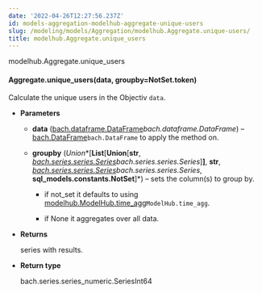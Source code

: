 ```yaml
---
date: '2022-04-26T12:27:56.237Z'
id: models-aggregation-modelhub-aggregate-unique-users
slug: /modeling/models/Aggregation/modelhub.Aggregate.unique-users/
title: modelhub.Aggregate.unique_users
---
```


modelhub.Aggregate.unique_users


#### Aggregate.unique_users(data, groupby=NotSet.token)
Calculate the unique users in the Objectiv `data`.


* **Parameters**

    
    * **data** ([bach.dataframe.DataFrame](#bach.DataFrame)*bach.dataframe.DataFrame*) – [bach.DataFrame](#bach.DataFrame)`bach.DataFrame` to apply the method on.


    * **groupby** (*Union**[**List**[**Union**[**str**, *[bach.series.series.Series](#bach.Series)*bach.series.series.Series**]**]**, **str**, *[bach.series.series.Series](#bach.Series)*bach.series.series.Series**, **sql_models.constants.NotSet**]*) – sets the column(s) to group by.


        * if not_set it defaults to using [modelhub.ModelHub.time_agg](#modelhub.ModelHub.time_agg)`ModelHub.time_agg`.


        * if None it aggregates over all data.




* **Returns**

    series with results.



* **Return type**

    bach.series.series_numeric.SeriesInt64


<!-- !! processed by numpydoc !! -->
